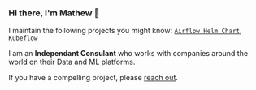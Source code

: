 ### Hi there, I'm Mathew 👋

I maintain the following projects you might know: 
[`Airflow Helm Chart`](https://github.com/airflow-helm/charts/tree/main/charts/airflow),
[`Kubeflow`](https://github.com/kubeflow/kubeflow)

I am an __Independant Consulant__ who works with companies around the world on their Data and ML platforms.

If you have a compelling project, please [reach out](https://www.linkedin.com/feed/).
